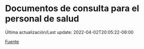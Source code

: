 # Documentos de consulta para el personal de salud

Última actualización/Last update: 2022-04-02T20:05:22-06:00

 [Fuente](https://coronavirus.gob.mx/personal-de-salud/documentos-de-consulta/)
